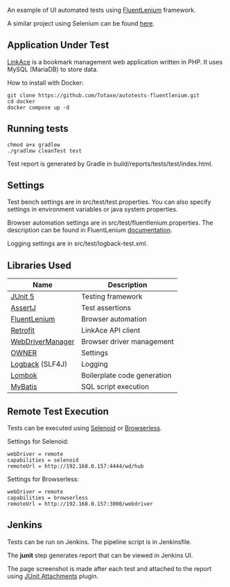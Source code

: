 An example of UI automated tests using [FluentLenium](https://github.com/FluentLenium/FluentLenium) framework.

A similar project using Selenium can be found [here](https://github.com/Totaxe/autotests-java).

## Application Under Test
[LinkAce](https://github.com/Kovah/LinkAce) is a bookmark management web application written in PHP. It uses MySQL (MariaDB) to store data.

How to install with Docker:
```
git clone https://github.com/Totaxe/autotests-fluentlenium.git
cd docker
docker compose up -d
```

## Running tests
```
chmod a+x gradlew
./gradlew cleanTest test
```

Test report is generated by Gradle in build/reports/tests/test/index.html.

## Settings
Test bench settings are in src/test/test.properties. You can also specify settings in environment variables or java system properties.

Browser automation settings are in src/test/fluentlenium.properties. The description can be found in FluentLenium [documentation](https://fluentlenium.io/docs/configuration/).

Logging settings are in src/test/logback-test.xml.

## Libraries Used
| Name | Description |
| -------- | -------- |
| [JUnit 5](https://github.com/junit-team/junit5)  | Testing framework |
| [AssertJ](https://github.com/assertj/assertj)  | Test assertions |
| [FluentLenium](https://github.com/FluentLenium/FluentLenium) | Browser automation |
| [Retrofit](https://github.com/square/retrofit) | LinkAce API client |
| [WebDriverManager](https://github.com/bonigarcia/webdrivermanager) | Browser driver management |
| [OWNER](https://github.com/matteobaccan/owner) | Settings |
| [Logback](https://github.com/qos-ch/logback) (SLF4J) | Logging |
| [Lombok](https://github.com/projectlombok/lombok) | Boilerplate code generation |
| [MyBatis](https://github.com/mybatis/mybatis-3) | SQL script execution |

## Remote Test Execution

Tests can be executed using [Selenoid](https://github.com/aerokube/selenoid) or [Browserless](https://github.com/browserless/chrome).

Settings for Selenoid:
```properties
webDriver = remote
capabilities = selenoid
remoteUrl = http://192.168.0.157:4444/wd/hub
```
Settings for Browserless:
```properties
webDriver = remote
capabilities = browserless
remoteUrl = http://192.168.0.157:3000/webdriver
```

## Jenkins
Tests can be run on Jenkins. The pipeline script is in Jenkinsfile.

The **junit** step generates report that can be viewed in Jenkins UI.

The page screenshot is made after each test and attached to the report using [JUnit Attachments](https://plugins.jenkins.io/junit-attachments/) plugin.
